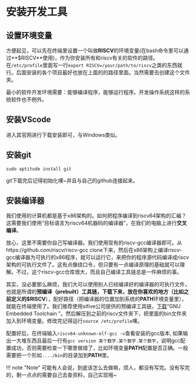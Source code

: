 # 安装开发工具

## 设置环境变量

方便起见，可以先在终端里设置一个叫做**RISCV**的环境变量(在bash命令里可以通过**$RISCV**使用)，作为你安装所有和riscv有关的软件的路径。在`/etc/profile`里面写一行`export RISCV=/your/path/to/riscv`之类的东西就行。后面安装的各个项目最好也放在上面的的路径里面。当然需要去创建这个文件夹。

最小的软件开发环境需要：能够编译程序，能够运行程序。开发操作系统这样的系统软件也不例外。

## 安装VScode

进入其官网进行下载安装即可，与Windows类似。

## 安装git

```shell
sudo aptitude install git
```

git下载完后记得初始化噢~并且与自己的github连接起来。

## 安装编译器

我们使用的计算机都是基于x86架构的。如何把程序编译到riscv64架构的汇编？这需要我们使用“目标语言为riscv64机器码的编译器”，在我们的电脑上进行**交叉编译**。

放心，这里不需要你自己写编译器。我们使用现有的riscv-gcc编译器即可。从https://github.com/riscv/riscv-gcc clone下来，然后在x86架构上编译riscv-gcc编译器为可执行的x86程序，就可以运行它，来把你的程序源代码编译成riscv架构的可执行文件了。这有点像绕口令，但只要有一点编译原理的基础就可以理解。不过，这个riscv-gcc仓库很大，而且自己编译工具链总是一件麻烦的事。

其实，没必要那么麻烦，我们大可以使用别人已经编译好的编译器的可执行文件，也就是所谓的**预编译（prebuilt）**工具链，下载下来，放在你喜欢的地方（比如之前定义的**$RISCV**），配好路径（把编译器的位置加到系统的**PATH**环境变量里），就能在终端使用了。我们推荐使用sifive公司提供的预编译工具链，[下载](https://static.dev.sifive.com/dev-tools/riscv64-unknown-elf-gcc-8.3.0-2020.04.0-x86_64-linux-ubuntu14.tar.gz?_ga=2.228907996.1572454202.1596898073-1498217945.1596898073)“GNU Embedded Toolchain ”。然后解压到之前的riscv文件夹下，把里面的bin文件夹加入到环境变量。修改完记得运行`source /etc/profile`噢。

配置好后，在终端输入`riscv64-unknown-elf-gcc -v`查看安装的gcc版本, 如果输出一大堆东西且最后一行有`gcc version 某个数字.某个数字.某个数字`，说明gcc配置成功，否则需要检查一下哪里做错了，比如环境变量**PATH**配置是否正确。一般需要把一个形如`..../bin`的目录加到**PATH**里。

!!! note "Note"
    可能有人会说，到底该怎么去做嘛，烦人，都没有写完。没有写完的，剩一点点的需要自己去查资料，自己实现哦~
